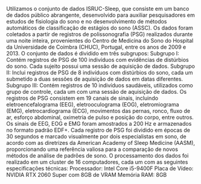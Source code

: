 Utilizamos o conjunto de dados ISRUC-Sleep, que consiste em um banco de dados público abrangente, desenvolvido para auxiliar pesquisadores em estudos de fisiologia do sono e no desenvolvimento de métodos automáticos de classificação de estágios do sono (ASSC). Os dados foram coletados a partir de registros de polissonografia (PSG) realizados durante uma noite inteira, provenientes do Centro de Medicina do Sono do Hospital da Universidade de Coimbra (CHUC), Portugal, entre os anos de 2009 e 2013. O conjunto de dados é dividido em três subgrupos:
Subgrupo I: Contém registros de PSG de 100 indivíduos com evidências de distúrbios do sono. Cada sujeito possui uma sessão de aquisição de dados.
Subgrupo II: Inclui registros de PSG de 8 indivíduos com distúrbios do sono, cada um submetido a duas sessões de aquisição de dados em datas diferentes.
Subgrupo III: Contém registros de 10 indivíduos saudáveis, utilizados como grupo de controle, cada um com uma sessão de aquisição de dados.
Os registros de PSG consistem em 19 canais de sinais, incluindo eletroencefalograma (EEG), eletrooculograma (EOG), eletromiograma (EMG), eletrocardiograma (ECG), movimentos das pernas, ronco, fluxo de ar, esforço abdominal, oximetria de pulso e posição do corpo, entre outros. Os sinais de EEG, EOG e EMG foram amostrados a 200 Hz e armazenados no formato padrão EDF+.
Cada registro de PSG foi dividido em épocas de 30 segundos e marcado visualmente por dois especialistas em sono, de acordo com as diretrizes da American Academy of Sleep Medicine (AASM), proporcionando uma referência valiosa para a comparação de novos métodos de análise de padrões de sono.
O processamento dos dados foi realizado em um cluster de 16 computadores, cada um com as seguintes especificações técnicas:
Processador: Intel Core i5-9400F
Placa de Vídeo: NVIDIA RTX 2060 Super com 8GB de VRAM
Memória RAM: 8GB
